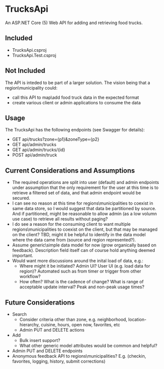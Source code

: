 # TrucksApi
An ASP.NET Core (5) Web API for adding and retrieving food trucks.  

## Included
- TrucksApi.csproj
- TrucksApi.Test.csproj

## Not Included
The API is inteded to be part of a larger solution.  The vision being that a region\municipality could:
- call this API to map\add food truck data in the expected format
- create various client or admin applications to consume the data

## Usage
The TrucksApi has the following endpoints (see Swagger for details):
- GET api/trucks?zone={p1}&zoneType={p2}
- GET api/admin/trucks
- GET api/admin/trucks/{id}
- POST api/admin/truck

## Current Considerations and Assumptions
- The required operations are split into user (default) and admin endpoints under assumption that the only requirement for the user at this time is to retrieve a filtered set of data, and that admin endpoint would be secured.
- I can see no reason at this time for regions\municipalities to coexist in same data store, so I would suggest that data be partitioned by source. And if partitioned, might be reasonable to allow admin (as a low volumn use case) to retrieve all results without paging?
- I do see a reason for the consuming client to want multiple regions\municipalities to coexist on the client, but that may be managed on the client? TBD, might it be helpful to identify in the data model where the data came from (source and region represented?).
- Assume generic\simple data model for now (grow organically based on feedback). Description field itself can of course hold anything deemed important.  
- Would want more discussions around the inital load of data, e.g.:
  - Where might it be initiated?  Admin UI? User UI (e.g. load data for region)? Automated such as from timer or trigger from other workflow?  
  - How often? What is the cadence of change?  What is range of acceptable update interval?  Peak and non-peak usage times?

## Future Considerations
- Search
  - Consider criteria other than zone, e.g. neighborhood, location-hierarchy, cuisine, hours, open now, favorites, etc
  - Admin PUT and DELETE actions
- Add 
  - Bulk insert support? 
  - What other generic model attributes would be common and helpful?
- Admin PUT and DELETE endpoints 
- Anonymous feedback API to regions\municipalities? E.g. (checkin, favorites, logging, history, submit corrections)

